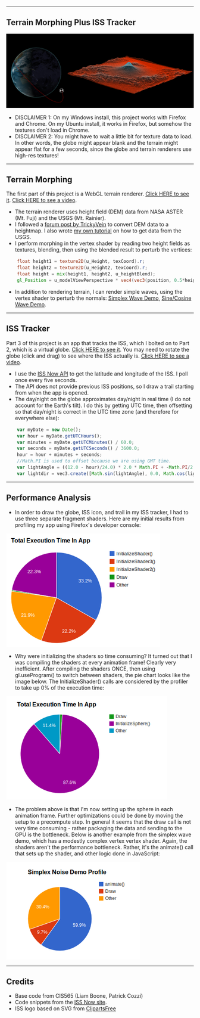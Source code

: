 -------------------------------------------------------------------------------
Terrain Morphing Plus ISS Tracker
--------------------------------------------------------------------------------
![Pair of screenshots](screenshots/big_screenshot.png)
* DISCLAIMER 1: On my Windows install, this project works with Firefox and Chrome. On my Ubuntu install, it works in Firefox, but somehow the textures don't load in Chrome.
* DISCLAIMER 2: You might have to wait a little bit for texture data to load. In other words, the globe might appear blank and the terrain might appear flat for a few seconds, since the globe and terrain renderers use high-res textures!

-------------------------------------------------------------------------------
Terrain Morphing
-------------------------------------------------------------------------------
The first part of this project is a WebGL terrain renderer. [Click HERE to see it](http://nmarshak1337.github.io/WebGL_Terrain_ISS/part1/terrain_render.html). [Click HERE to see a video](http://youtu.be/2DtJ2FN_TD8).

* The terrain renderer uses height field (DEM) data from NASA ASTER (Mt. Fuji) and the USGS (Mt. Rainier). 
* I followed a [forum post by TrickyVein](http://forums.nexusmods.com/index.php?/topic/517230-tutorial-converting-a-dem-to-a-heightmap/) to convert DEM data to a heightmap. I also wrote [my own tutorial](http://lightspeedbanana.blogspot.com/2013/11/getting-nasa-height-field-data.html) on how to get data from the USGS.
* I perform morphing in the vertex shader by reading two height fields as textures, blending, then using the blended result to perturb the vertices:

```glsl
    float height1 = texture2D(u_Height, texCoord).r; 
    float height2 = texture2D(u_Height2, texCoord).r; 
    float height = mix(height1, height2, u_heightBlend); 
    gl_Position = u_modelViewPerspective * vec4(vec3(position, 0.5*height), 1.0);
```

* In addition to rendering terrain, I can render simple waves, using the vertex shader to perturb the normals: [Simplex Wave Demo](http://nmarshak1337.github.io/WebGL_Terrain_ISS/part1/index_simplex.html), [Sine/Cosine Wave Demo](http://nmarshak1337.github.io/WebGL_Terrain_ISS/part1/vert_wave.html).

-------------------------------------------------------------------------------
ISS Tracker
-------------------------------------------------------------------------------
Part 3 of this project is an app that tracks the ISS, which I bolted on to Part 2, which is a virtual globe. [Click HERE to see it](http://nmarshak1337.github.io/WebGL_Terrain_ISS/part3/frag_globe.html). You may need to rotate the globe (click and drag) to see where the ISS actually is. [Click HERE to see a video](http://youtu.be/e8fi5EmaTbo).

* I use the [ISS Now API](http://open-notify.org/Open-Notify-API/ISS-Location-Now/) to get the latitude and longitude of the ISS. I poll once every five seconds.
* The API does not provide previous ISS positions, so I draw a trail starting from when the app is opened.
* The day/night on the globe approximates day/night in real time (I do not account for the Earth's tilt). I do
this by getting UTC time, then offsetting so that day/night is correct in the UTC time zone (and therefore for everywhere else): 

```javascript
    var myDate = new Date();
    var hour = myDate.getUTCHours();
    var minutes = myDate.getUTCMinutes() / 60.0;
    var seconds = myDate.getUTCSeconds() / 3600.0;
    hour = hour + minutes + seconds;
    //Math.PI is used to offset because we are using GMT time. 
    var lightAngle = ((12.0 - hour)/24.0) * 2.0 * Math.PI + -Math.PI/2.0;
    var lightdir = vec3.create([Math.sin(lightAngle), 0.0, Math.cos(lightAngle)]);
```

-------------------------------------------------------------------------------
Performance Analysis
-------------------------------------------------------------------------------
* In order to draw the globe, ISS icon, and trail in my ISS tracker, I had to use three separate fragment shaders. Here are my initial results from profiling my app using Firefox's developer console:

![Pie chart 1](screenshots/naive_shader_setup.png)

* Why were initializing the shaders so time consuming? It turned out that I was compiling the shaders at every animation frame! Clearly very inefficient. After compiling the shaders ONCE, then using gl.useProgram() to switch between shaders, the pie chart looks like the image below. The InitializeShader() calls are considered by the profiler to take up 0% of the execution time:

![Pie chart 2](screenshots/improved_shader_setup.png)

* The problem above is that I'm now setting up the sphere in each animation frame. Further optimizations could be done by moving the setup to a precompute step. In general it seems that the draw call is not very time consuming - rather packaging the data and sending to the GPU is the bottleneck. Below is another example from the simplex wave demo, which has a modestly complex vertex vertex shader. Again, the shaders aren't the performance bottleneck. Rather, it's the animate() call that sets up the shader, and other logic done in JavaScript: 

![Pie chart 3](screenshots/simplex_pie_chart.png)

-------------------------------------------------------------------------------
Credits
-------------------------------------------------------------------------------
* Base code from CIS565 (Liam Boone, Patrick Cozzi)
* Code snippets from the [ISS Now site](http://open-notify.org/Open-Notify-API/ISS-Location-Now/). 
* ISS logo based on SVG from [ClipartsFree](http://www.clipartsfree.net/svg/4994-international-space-station-vector.html)
